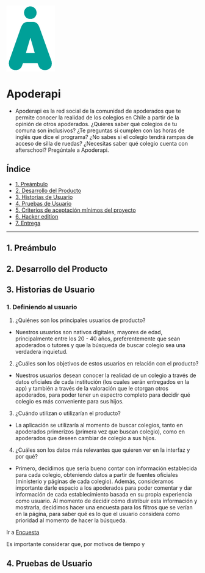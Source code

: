 ![Logo](src/img/apiReadme.png)

# Apoderapi

- Apoderapi es la red social de la comunidad de apoderados que te permite conocer la realidad de los colegios en Chile a partir de la opinión de otros apoderados. ¿Quieres saber qué colegios de tu comuna son inclusivos? ¿Te preguntas si cumplen con las horas de inglés que dice el programa? ¿No sabes si el colegio tendrá rampas de acceso de silla de ruedas? ¿Necesitas saber qué colegio cuenta con afterschool? Pregúntale a Apoderapi.

## Índice

* [1. Preámbulo](#1-preámbulo)
* [2. Desarrollo del Producto](#2-desarrollo-del-producto)
* [3. Historias de Usuario](#3-historias-de-usuario)
* [4. Pruebas de Usuario](#4-pruebas-de-usuario)
* [5. Criterios de aceptación mínimos del proyecto](#5-criterios-de-aceptación-mínimos-del-proyecto)
* [6. Hacker edition](#6-hacker-edition)
* [7. Entrega](#7-entrega)

***

## 1. Preámbulo

## 2. Desarrollo del Producto

## 3. Historias de Usuario

### 1. Definiendo al usuario


1. ¿Quiénes son los principales usuarios de producto?

- Nuestros usuarios son nativos digitales, mayores de edad, principalmente entre los 20 - 40 años, preferentemente que sean apoderados o tutores y que la búsqueda de buscar colegio sea una verdadera inquietud.

2. ¿Cuáles son los objetivos de estos usuarios en relación con el producto?

- Nuestros usuarios desean conocer la realidad de un colegio a través de datos oficiales de cada institución (los cuales serán entregados en la app) y también a través de la valoración que le otorgan otros apoderados, para poder tener un espectro completo para decidir qué colegio es más conveniente para sus hijos.

3. ¿Cuándo utilizan o utilizarían el producto?

- La aplicación se utilizaría al momento de buscar colegios, tanto en apoderados primerizos (primera vez que buscan colegio), como en apoderados que deseen cambiar de colegio a sus hijos.

4. ¿Cuáles son los datos más relevantes que quieren ver en la interfaz y por qué?

- Primero, decidimos que sería bueno contar con información establecida para cada colegio, obteniendo datos a partir de fuentes oficiales (ministerio y páginas de cada colegio). Además, consideramos importante darle espacio a los apoderados para poder comentar y dar información de cada establecimiento basada en su propia experiencia como usuario. Al momento de decidir cómo distribuir esta información y mostrarla, decidimos hacer una encuesta para los filtros que se verían en la página, para saber qué es lo que el usuario considera como prioridad al momento de hacer la búsqueda.

Ir a [Encuesta](https://docs.google.com/forms/d/e/1FAIpQLSd4nN9OQhzNYriZ3udogzukPxwGttbBo6627O6oiX_5qDU1Ug/viewform)

Es importante considerar que, por motivos de tiempo y 


## 4. Pruebas de Usuario



